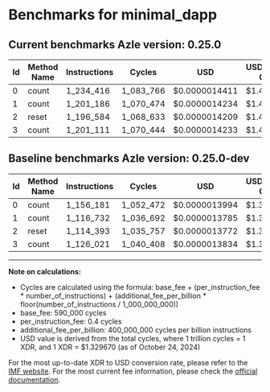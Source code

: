 # Benchmarks for minimal_dapp

## Current benchmarks Azle version: 0.25.0

| Id  | Method Name | Instructions | Cycles    | USD           | USD/Million Calls | Change                           |
| --- | ----------- | ------------ | --------- | ------------- | ----------------- | -------------------------------- |
| 0   | count       | 1_234_416    | 1_083_766 | $0.0000014411 | $1.44             | <font color="red">+78_235</font> |
| 1   | count       | 1_201_186    | 1_070_474 | $0.0000014234 | $1.42             | <font color="red">+84_454</font> |
| 2   | reset       | 1_196_584    | 1_068_633 | $0.0000014209 | $1.42             | <font color="red">+82_191</font> |
| 3   | count       | 1_201_111    | 1_070_444 | $0.0000014233 | $1.42             | <font color="red">+75_090</font> |

## Baseline benchmarks Azle version: 0.25.0-dev

| Id  | Method Name | Instructions | Cycles    | USD           | USD/Million Calls |
| --- | ----------- | ------------ | --------- | ------------- | ----------------- |
| 0   | count       | 1_156_181    | 1_052_472 | $0.0000013994 | $1.39             |
| 1   | count       | 1_116_732    | 1_036_692 | $0.0000013785 | $1.37             |
| 2   | reset       | 1_114_393    | 1_035_757 | $0.0000013772 | $1.37             |
| 3   | count       | 1_126_021    | 1_040_408 | $0.0000013834 | $1.38             |

---

**Note on calculations:**

- Cycles are calculated using the formula: base_fee + (per_instruction_fee \* number_of_instructions) + (additional_fee_per_billion \* floor(number_of_instructions / 1_000_000_000))
- base_fee: 590_000 cycles
- per_instruction_fee: 0.4 cycles
- additional_fee_per_billion: 400_000_000 cycles per billion instructions
- USD value is derived from the total cycles, where 1 trillion cycles = 1 XDR, and 1 XDR = $1.329670 (as of October 24, 2024)

For the most up-to-date XDR to USD conversion rate, please refer to the [IMF website](https://www.imf.org/external/np/fin/data/rms_sdrv.aspx).
For the most current fee information, please check the [official documentation](https://internetcomputer.org/docs/current/developer-docs/gas-cost#execution).
